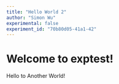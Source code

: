 ```yaml
---
title: "Hello World 2"
author: "Simon Wu"
experimental: false
experiment_id: "70b80d05-41a1-42"
---
```

# Welcome to exptest!
Hello to Another World!
